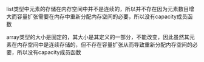 list类型中元素的存储在内存空间中并不是连续的，所以并不存在因为元素数目增大而容量扩张需要在内存中重新分配内存空间的必要，所以没有capacity成员函数

array类型的大小是固定的，其大小是其定义的一部分，不能改变，因此虽然其元素在内存空间中是连续存储的，但不存在容量扩张从而导致重新分配内存空间的必要，所以没有capacity成员函数